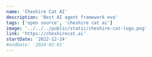 ```yaml
---
name: 'Cheshire Cat AI'
description: 'Best AI agent framework eva'
tags: ['open source', 'cheshire cat ai']
image: '../../../public/static/cheshire-cat-logo.png'
link: 'https://cheshirecat.ai'
startDate: '2022-12-24'
#endDate: '2024-02-01'
---
```

